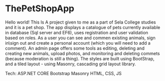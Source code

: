 # ThePetShopApp

Hello world! This Is A project given to me as a part of Sela College studies and it is a pet shop. The app displays a catalogue of pets currently available in database (Sql server and EF6), uses registration and user validation based on roles. As a user you can see and commen existing animals, sign in\sign out and create a personal account (which you will need to add a comment). An admin page offers some tools as editing, deleting and creating new animals, upload photos, and monitoring and deleting commets (because moderation is still a thing). The styles are built using BootStrap, and a tiled layout - using Masonry, cascading grid layout library.

Tech:
ASP.NET CORE
Bootstrap
Masonry 
HTML, CSS, JS
